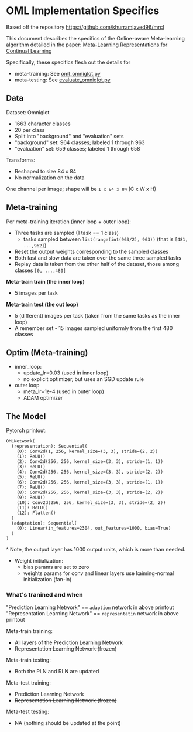 # OML Implementation Specifics

Based off the repository https://github.com/khurramjaved96/mrcl

This document describes the specifics of the Online-aware Meta-learning algorithm detailed in the paper:
[Meta-Learning Representations for Continual Learning](https://arxiv.org/abs/1905.12588)

Specifically, these specifics flesh out the details for
  - meta-training: See [oml_omniglot.py](https://github.com/khurramjaved96/mrcl/blob/master/oml_omniglot.py)
  - meta-testing: See [evaluate_omniglot.py](https://github.com/khurramjaved96/mrcl/blob/master/evaluate_omniglot.py)

## Data

Dataset: Omniglot
  - 1663 character classes 
  - 20 per class
  - Split into "background" and "evaluation" sets
  - "background" set: 964 classes; labeled 1 through 963
  - "evaluation" set: 659 classes; labeled 1 through 658

Transforms:
  - Reshaped to size 84 x 84
  - No normalization on the data

One channel per image; shape will be `1 x 84 x 84` (C x W x H)

## Meta-training

Per meta-training iteration (inner loop + outer loop):
  - Three tasks are sampled (1 task == 1 class)
    - tasks sampled between `list(range(int(963/2), 963))` (that is `[481, ...,962]`)
  - Reset the output weights corresponding to the sampled classes
  - Both fast and slow data are taken over the same three sampled tasks
  - Replay data is taken from the other half of the dataset, those among classes `[0, ...,480]`

**Meta-train train (the inner loop)**
  - 5 images per task

**Meta-train test (the out loop)**
  - 5 (different) images per task (taken from the same tasks as the inner loop)
  - A remember set - 15 images sampled uniformly from the first 480 classes

## Optim (Meta-training)
  - inner_loop:
    - update_lr=0.03 (used in inner loop)
    - no explicit optimizer, but uses an SGD update rule
  - outer loop
    - meta_lr=1e-4 (used in outer loop)
    - ADAM optimizer

## The Model
Pytorch printout:
```
OMLNetwork(
  (representation): Sequential(
    (0): Conv2d(1, 256, kernel_size=(3, 3), stride=(2, 2))
    (1): ReLU()
    (2): Conv2d(256, 256, kernel_size=(3, 3), stride=(1, 1))
    (3): ReLU()
    (4): Conv2d(256, 256, kernel_size=(3, 3), stride=(2, 2))
    (5): ReLU()
    (6): Conv2d(256, 256, kernel_size=(3, 3), stride=(1, 1))
    (7): ReLU()
    (8): Conv2d(256, 256, kernel_size=(3, 3), stride=(2, 2))
    (9): ReLU()
    (10): Conv2d(256, 256, kernel_size=(3, 3), stride=(2, 2))
    (11): ReLU()
    (12): Flatten()
  )
  (adaptation): Sequential(
    (0): Linear(in_features=2304, out_features=1000, bias=True)
  )
)

```
^ Note, the output layer has 1000 output units, which is more than needed.

  - Weight initialization:
    - bias params are set to zero
    - weights params for conv and linear layers use kaiming-normal initialization (fan-in)


### What's tranined and when
"Prediction Learning Network" == `adaption` network in above printout
"Representation Learning Network" == `representatin` network in above printout

Meta-train training:
  - All layers of the Prediction Learning Network
  - ~~Representation Learning Network (frozen)~~

Meta-train testing:
  - Both the PLN and RLN are updated

Meta-test training:
  - Prediction Learning Network
  - ~~Representation Learning Network (frozen)~~

Meta-test testing:
  - NA (nothing should be updated at the point)